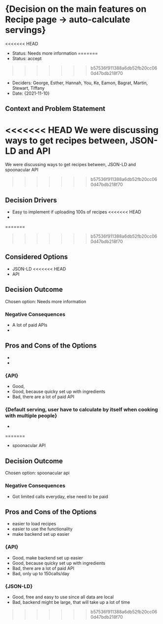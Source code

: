 # {Decision on the main features on Recipe page -> auto-calculate servings}

<<<<<<< HEAD
* Status: Needs more information
=======
* Status: accept
>>>>>>> b57536f911388a6db52fb20cc060d47bdb218f70
* Deciders: George, Esther, Hannah, You, Ke, Eamon, Bagrat, Martin, Stewart, Tiffany <!-- optional -->
* Date: {2021-11-10} <!-- optional -->

## Context and Problem Statement

<<<<<<< HEAD
We were discussing ways to get recipes between, JSON-LD and API
=======
We were discussing ways to get recipes between, JSON-LD and spoonacular API
>>>>>>> b57536f911388a6db52fb20cc060d47bdb218f70

## Decision Drivers <!-- optional -->

* Easy to implement if uploading 100s of recipes
<<<<<<< HEAD
* 
=======
>>>>>>> b57536f911388a6db52fb20cc060d47bdb218f70

## Considered Options

* JSON-LD
<<<<<<< HEAD
* API

## Decision Outcome

Chosen option: Needs more information

### Negative Consequences <!-- optional -->

* A lot of paid APIs
* 

## Pros and Cons of the Options <!-- optional -->

* 
* 
### {API}

* Good, 
* Good, because quicky set up with ingredients
* Bad, there are a lot of paid API

### {Default serving, user have to calculate by itself when cooking with multiple people}

* 
=======
* spoonacular API

## Decision Outcome

Chosen option: spoonacular api

### Negative Consequences <!-- optional -->

* Got limited calls everyday, else need to be paid

## Pros and Cons of the Options <!-- optional -->

* easier to load recipes
* easier to use the functionality
* make backend set up easier

### {API}

* Good, make backend set up easier
* Good, because quicky set up with ingredients
* Bad, there are a lot of paid API
* Bad, only up to 150calls/day

### {JSON-LD}

* Good, free and easy to use since all data are local
* Bad, backend might be large, that will take up a lot of time
>>>>>>> b57536f911388a6db52fb20cc060d47bdb218f70
